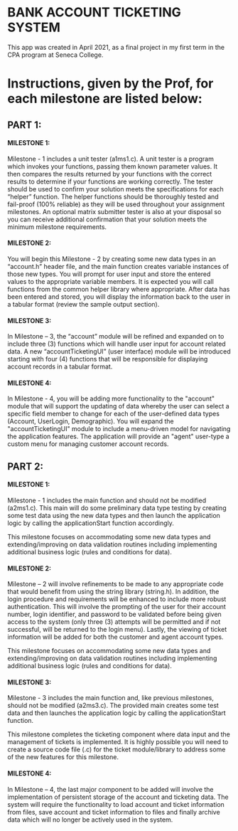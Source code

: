 # BANK ACCOUNT TICKETING SYSTEM

This app was created in April 2021, as a final project in my first term in the CPA program at Seneca College.


# Instructions, given by the Prof, for each milestone are listed below:

## PART 1:

#### MILESTONE 1:
Milestone - 1 includes a unit tester (a1ms1.c). A unit tester is a program which invokes your functions, passing them known parameter values. It then compares the results returned by your functions with the correct results to determine if your functions are working correctly. The tester should be used to confirm your solution meets the specifications for each “helper” function. The helper functions should be thoroughly tested and fail-proof (100% reliable) as they will be used throughout your assignment milestones. An optional matrix submitter tester is also at your disposal so you can receive additional confirmation that your solution meets the minimum milestone requirements.

#### MILESTONE 2:
You will begin this Milestone - 2 by creating some new data types in an “account.h” header file, and the main function creates variable instances of those new types. You will prompt for user input and store the entered values to the appropriate variable members. It is expected you will call functions from the common helper library where appropriate. After data has been entered and stored, you will display the information back to the user in a tabular format (review the sample output section).

#### MILESTONE 3:
In Milestone – 3, the “account” module will be refined and expanded on to include three (3) functions which will handle user input for account related data. A new “accountTicketingUI” (user interface) module will be introduced starting with four (4) functions that will be responsible for displaying account records in a tabular format.

#### MILESTONE 4:
In Milestone - 4, you will be adding more functionality to the "account" module that will support the updating of data whereby the user can select a specific field member to change for each of the user-defined data types (Account, UserLogin, Demographic). You will expand the "accountTicketingUI" module to include a menu-driven model for navigating the application features. The application will provide an "agent" user-type a custom menu for managing customer account records.


## PART 2:

#### MILESTONE 1:
Milestone - 1 includes the main function and should not be modified (a2ms1.c). This main will do some preliminary data type testing by creating some test data using the new data types and then launch the application logic by calling the applicationStart function accordingly.

This milestone focuses on accommodating some new data types and extending/improving on data validation routines including implementing additional business logic (rules and conditions for data).

#### MILESTONE 2:
Milestone – 2 will involve refinements to be made to any appropriate code that would benefit from using the string library (string.h). In addition, the login procedure and requirements will be enhanced to include more robust authentication. This will involve the prompting of the user for their account number, login identifier, and password to be validated before being given access to the system (only three (3) attempts will be permitted and if not successful, will be returned to the login menu). Lastly, the viewing of ticket information will be added for both the customer and agent account types.

This milestone focuses on accommodating some new data types and extending/improving on data validation routines including implementing additional business logic (rules and conditions for data).

#### MILESTONE 3:
Milestone - 3 includes the main function and, like previous milestones, should not be modified (a2ms3.c). The provided main creates some test data and then launches the application logic by calling the applicationStart function.

This milestone completes the ticketing component where data input and the management of tickets is implemented. It is highly possible you will need to create a source code file (.c) for the ticket module/library to address some of the new features for this milestone.

#### MILESTONE 4:
In Milestone – 4, the last major component to be added will involve the implementation of persistent storage of the account and ticketing data. The system will require the functionality to load account and ticket information from files, save account and ticket information to files and finally archive data which will no longer be actively used in the system.


